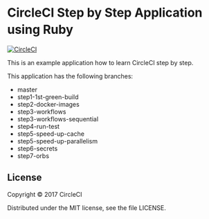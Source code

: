 # CircleCI Step by Step Application using Ruby　
[![CircleCI](https://circleci.com/gh/kurumai/circleci-step-by-step-ruby/tree/step5-speed-up-parallelism.svg?style=svg)](https://circleci.com/gh/kurumai/circleci-step-by-step-ruby/tree/step5-speed-up-parallelism)

This is an example application how to learn CircleCI step by step.

This application has the following branches: 

- master
- step1-1st-green-build
- step2-docker-images
- step3-workflows
- step3-workflows-sequential
- step4-run-test
- step5-speed-up-cache
- step5-speed-up-parallelism
- step6-secrets
- step7-orbs

## License

Copyright © 2017 CircleCI

Distributed under the MIT license, see the file LICENSE.

